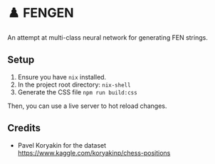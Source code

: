 # ♟️ FENGEN

An attempt at multi-class neural network for generating FEN strings.

## Setup

1. Ensure you have `nix` installed.
2. In the project root directory: `nix-shell`
3. Generate the CSS file `npm run build:css`
  
Then, you can use a live server to hot reload changes.

## Credits

- Pavel Koryakin for the dataset https://www.kaggle.com/koryakinp/chess-positions
